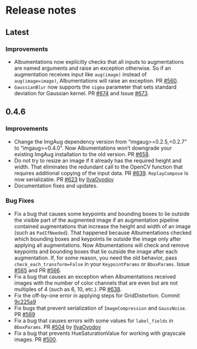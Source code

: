 # Release notes

## Latest

### Improvements
- Albumentations now explicitly checks that all inputs to augmentations are named arguments and raise an exception otherwise. So if an augmentation receives input like `aug(image)` instead of `aug(image=image)`, Albumentations will raise an exception. PR [#560](https://github.com/albumentations-team/albumentations/pull/560).
- `GaussianBlur` now supports the `sigma` parameter that sets standard deviation for Gaussian kernel. PR [#674](https://github.com/albumentations-team/albumentations/pull/674) and Issue [#673](https://github.com/albumentations-team/albumentations/issues/673).

## 0.4.6

### Improvements
- Change the ImgAug dependency version from “imgaug>=0.2.5,<0.2.7” to “imgaug>=0.4.0". Now Albumentations won’t downgrade your existing ImgAug installation to the old version. PR [#658](https://github.com/albumentations-team/albumentations/pull/658).
- Do not try to resize an image if it already has the required height and width. That eliminates the redundant call to the OpenCV function that requires additional copying of the input data. PR [#639](https://github.com/albumentations-team/albumentations/pull/639).
`ReplayCompose` is now serializable. PR [#623](https://github.com/albumentations-team/albumentations/pull/623) by [IlyaOvodov](https://github.com/IlyaOvodov)
- Documentation fixes and updates.

### Bug Fixes
- Fix a bug that causes some keypoints and bounding boxes to lie outside the visible part of the augmented image if an augmentation pipeline contained augmentations that increase the height and width of an image (such as `PadIfNeeded`). That happened because Albumentations checked which bounding boxes and keypoints lie outside the image only after applying all augmentations. Now Albumentations will check and remove keypoints and bounding boxes that lie outside the image after each augmentation. If, for some reason, you need the old behavior, pass `check_each_transform=False` in your `KeypointParams` or `BboxParams`. Issue [#565](https://github.com/albumentations-team/albumentations/issues/565) and PR [#566](https://github.com/albumentations-team/albumentations/pull/566).
- Fix a bug that causes an exception when Albumentations received images with the number of color channels that are even but are not multiples of 4 (such as 6, 10, etc.). PR [#638](https://github.com/albumentations-team/albumentations/pull/638).
- Fix the off-by-one error in applying steps for GridDistortion. Commit [9c225a9](https://github.com/albumentations-team/albumentations/commit/9c225a99a379594098dbea2a077fd22da684ade9)
- Fix bugs that prevent serialization of `ImageCompression` and `GaussNoise`. PR [#569](https://github.com/albumentations-team/albumentations/pull/569)
- Fix a bug that causes errors with some values for `label_fields` in `BboxParams`. PR [#504](https://github.com/albumentations-team/albumentations/pull/504) by [IlyaOvodov](https://github.com/IlyaOvodov)
- Fix a bug that prevents HueSaturationValue for working with grayscale images. PR [#500](https://github.com/albumentations-team/albumentations/pull/500).
